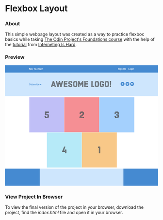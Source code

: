 # Flexbox Layout

### About

This simple webpage layout was created as a way to practice flexbox basics while taking [The Odin Project's Foundations course](https://www.theodinproject.com/paths/foundations/courses/foundations) with the help of the [tutorial](https://www.internetingishard.com/html-and-css/flexbox/) from [Interneting Is Hard](https://www.internetingishard.com/).

### Preview

![Flexbox project preview](https://github.com/lucieyarish/flexbox-layout/blob/main/images/project-preview.png)

### View Project In Browser

To view the final version of the project in your browser, download the project, find the *index.html* file and open it in your browser.
